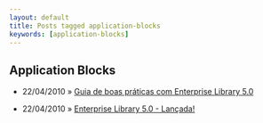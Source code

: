 ```yaml
---
layout: default
title: Posts tagged application-blocks
keywords: [application-blocks]
---
```

<h2 class="category">Application Blocks</h2>
<ul class="posts">
<li>
<p>
<span class="date">22/04/2010</span> &raquo;
<a href="/blog/guia-de-boas-praticas-com-enterprise-library-5-0">Guia de boas práticas com Enterprise Library 5.0</a>
</p>
</li>
<li>
<p>
<span class="date">22/04/2010</span> &raquo;
<a href="/blog/enterprise-library-5-0-lancada">Enterprise Library 5.0 - Lançada!</a>
</p>
</li>
</ul>
